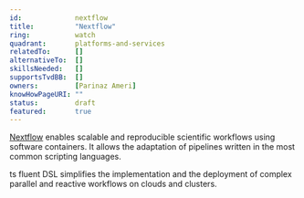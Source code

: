 ```yaml
---
id:				nextflow
title:      	"Nextflow"
ring:       	watch
quadrant:   	platforms-and-services
relatedTo:		[]
alternativeTo:	[]
skillsNeeded:	[]
supportsTvdBB:	[]
owners:         [Parinaz Ameri] 
knowHowPageURI:	""  
status:			draft
featured:       true
---
```


[Nextflow](https://www.nextflow.io/) enables scalable and reproducible scientific workflows using software containers. It allows the adaptation of pipelines written in the most common scripting languages. 

ts fluent DSL simplifies the implementation and the deployment of complex parallel and reactive workflows on clouds and clusters. 